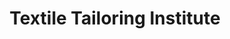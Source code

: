 ---
title: "Textile Tailoring Institute"
url: /ganta/textile-tailoring-institute/
shop: Schneiderei
---